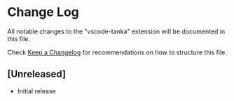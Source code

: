 # Change Log

All notable changes to the "vscode-tanka" extension will be documented in this file.

Check [Keep a Changelog](http://keepachangelog.com/) for recommendations on how to structure this file.

## [Unreleased]

- Initial release